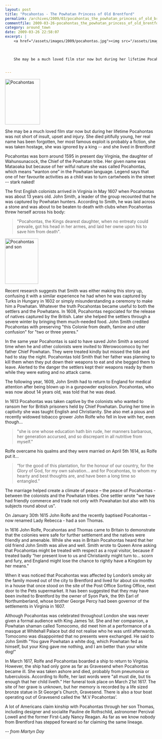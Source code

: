 ```yaml
---
layout: post
title: "Pocahontas - The Powhatan Princess of Old Brentford"
permalink: /archives/2009/03/pocahontas_the_powhatan_princess_of_old_brentford.html
commentfile: 2009-03-26-pocahontas_the_powhatan_princess_of_old_brentford
category: around_town
date: 2009-03-26 22:58:07
excerpt: |
    <a href="/assets/images/2009/pocahontas.jpg"><img src="/assets/images/2009/pocahontas-thumb.jpg" width="116" height="150" alt="Pocahontas"  class="photo right" /></a>
    
    
    
    She may be a much loved film star now but during her lifetime Pocahontas was not short of insult, upset and injury. She died pitifully young, her real name has been forgotten, her most famous exploit is probably a fiction, she was taken hostage, she was ignored by a king -- and she lived in Brentford!
    

---
```


<a href="/assets/images/2009/pocahontas.jpg"><img src="/assets/images/2009/pocahontas-thumb.jpg" width="116" height="150" alt="Pocahontas"  class="photo right" /></a>

She may be a much loved film star now but during her lifetime Pocahontas was not short of insult, upset and injury. She died pitifully young, her real name has been forgotten, her most famous exploit is probably a fiction, she was taken hostage, she was ignored by a king -- and she lived in Brentford!

Pocahontas was born around 1595 in present day Virginia, the daughter of Wahunsunacock, the Chief of the Powhatan tribe. Her given name was Mataoaka but because of her wilful nature she was called Pocahontas, which means “wanton one” in the Powhatan language. Legend says that one of her favourite activities as a child was to turn cartwheels in the street -- stark naked!

The first English colonists arrived in Virginia in May 1607 when Pocahontas was about 13 years old. John Smith, a leader of the group recounted that he was captured by Powhatan hunters. According to Smith, he was laid across a stone and was about to be beaten to death with clubs when Pocahontas threw herself across his body:

> "Pocahontas, the Kings dearest daughter, when no entreaty could prevaile, got his head in her armes, and laid her owne upon his to save him from death".

<a href="/assets/images/2009/Pocahontasandson.jpg"><img src="/assets/images/2009/Pocahontasandson-thumb.jpg" width="110" height="150" alt="Pocahontas and son" class="photo right" /></a>

Recent research suggests that Smith was either making this story up, confusing it with a similar experience he had when he was captured by Turks in Hungary in 1602 or simply misunderstanding a ceremony to make him a Powhatan. Whatever the truth Pocahontas became useful to both the settlers and the Powhatans. In 1608, Pocahontas negociated for the release of natives captured by the British. Later she helped the settlers through a severe winter by bringing them much-needed food. John Smith credited Pocahontas with preserving "this Colonie from death, famine and utter confusion" for "two or three yeeres."

In the same year Pocahontas is said to have saved John Smith a second time when he and other colonists were invited to Werowocomoco by her father Chief Powhatan. They were treated kindly but missed the tide and had to stay the night. Pocahontas told Smith that her father was planning to kill them when they put down their weapons to eat and she begged them to leave. Alerted to the danger the settlers kept their weapons ready by them while they were eating and no attack came.

The following year, 1609, John Smith had to return to England for medical attention after being blown up in a gunpowder explosion. Pocahontas, who was now about 14 years old, was told that he was dead.

In 1613 Pocahontas was taken captive by the colonists who wanted to ransom her for British prisoners held by Chief Powhatan. During her time in captivity she was taught English and Christianity. She also met a pious and recently widowed tobacco grower John Rolfe who fell in love with her, even though...

> "she is one whose education hath bin rude, her manners barbarous, her generation accursed, and so discrepant in all nutritive from myself."

Rolfe overcame his qualms and they were married on April 5th 1614, as Rolfe put it...

> “for the good of this plantation, for the honour of our country, for the Glory of God, for my own salvation… and for Pocahontas, to whom my hearty and best thoughts are, and have been a long time so entangled.”

The marriage helped create a climate of peace – the peace of Pocahontas - between the colonists and the Powhatan tribes. One settler wrote "we have had friendly commerce and trade not only with Powahatan but also with his subjects round about us".

On January 30th 1615 John Rolfe and the recently baptised Pocahontas – now renamed Lady Rebecca - had a son Thomas.

In 1616 John Rolfe, Pocahontas and Thomas came to Britain to demonstrate that the colonies were safe for further settlement and the natives were friendly and amenable. While she was in Britain Pocahontas heard that her old friend John Smith was alive and well. Smith wrote to Queen Anne asking that Pocahontas might be treated with respect as a royal visitor, because if treated badly “her present love to us and Christianity might turn to… scorn and fury, and England might lose the chance to rightly have a Kingdom by her means."

When it was noticed that Pocahontas was affected by London’s smoky air the family moved out of the city to Brentford and lived for about six months in a house that once stood on the site of the Post Office Sorting Office, next door to the Pets supermarket. It has been suggested that they may have been invited to Brentford by the owner of Syon Park, the 9th Earl of Northumberland, whose brother George Percy had been governor of the settlements in Virginia in 1607.

Although Pocahontas was celebrated throughout London she was never given a formal audience with King James 1st. She and her companion, a Powhatan shaman called Tomocomo, did meet him at a performance of a masque at Whitehall Palace but did not realise who he was until afterwards. Tomocomo was disappointed that no presents were exchanged. He said to John Smith "You gave Powhatan a white dog, which Powhatan fed as himself, but your King gave me nothing, and I am better than your white dog!"

In March 1617, Rolfe and Pocahontas boarded a ship to return to Virginia. However, the ship had only gone as far as Gravesend when Pocahontas became ill. She was taken ashore and died, probably from pneumonia or tuberculosis. According to Rolfe, her last words were "all must die, but tis enough that her child liveth." Her funeral took place on March 21st 1617. The site of her grave is unknown, but her memory is recorded by a life sized bronze statue in St George's Church, Gravesend. There is also a tour boat operating out of Gravesend called the ‘M.V Pocahontas’.

A lot of Americans claim kinship with Pocahontas through her son Thomas, including designer and socialite Pauline de Rothschild, astronomer Percival Lowell and the former First-Lady Nancy Reagan. As far as we know nobody from Brentford has stepped forward so far claiming the same lineage.

<cite>-- from Martyn Day</cite>
